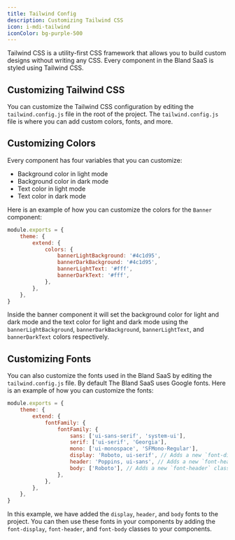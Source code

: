 ```yaml
---
title: Tailwind Config
description: Customizing Tailwind CSS
icon: i-mdi-tailwind
iconColor: bg-purple-500
---
```


Tailwind CSS is a utility-first CSS framework that allows you to build custom designs without writing any CSS. Every component in the Bland SaaS is styled using Tailwind CSS.

## Customizing Tailwind CSS

You can customize the Tailwind CSS configuration by editing the `tailwind.config.js` file in the root of the project. The `tailwind.config.js` file is where you can add custom colors, fonts, and more.


## Customizing Colors

Every component has four variables that you can customize:
- Background color in light mode
- Background color in dark mode
- Text color in light mode
- Text color in dark mode

Here is an example of how you can customize the colors for the `Banner` component:

```js [tailwind.config.js]
module.exports = {
	theme: {
		extend: {
			colors: {
				bannerLightBackground: '#4c1d95',
				bannerDarkBackground: '#4c1d95',
				bannerLightText: '#fff',
				bannerDarkText: '#fff',
			},
		},
	},
}
```

Inside the banner component it will set the background color for light and dark mode and the text color for light and dark mode using the `bannerLightBackground`, `bannerDarkBackground`, `bannerLightText`, and `bannerDarkText` colors respectively.

## Customizing Fonts

You can also customize the fonts used in the Bland SaaS by editing the `tailwind.config.js` file. By default The Bland SaaS uses Google fonts. Here is an example of how you can customize the fonts:

```js [tailwind.config.js]
module.exports = {
	theme: {
		extend: {
			fontFamily: {
				fontFamily: {
					sans: ['ui-sans-serif', 'system-ui'],
					serif: ['ui-serif', 'Georgia'],
					mono: ['ui-monospace', 'SFMono-Regular'],
					display: 'Roboto, ui-serif', // Adds a new `font-display` class
					header: 'Poppins, ui-sans', // Adds a new `font-header` class
					body: ['Roboto'], // Adds a new `font-header` class
				},
			},
		},
	},
}
```

In this example, we have added the `display`, `header`, and `body` fonts to the project. You can then use these fonts in your components by adding the `font-display`, `font-header`, and `font-body` classes to your components.
